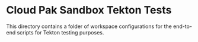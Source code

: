 # Cloud Pak Sandbox Tekton Tests

This directory contains a folder of workspace configurations for the end-to-end scripts for Tekton testing purposes.
